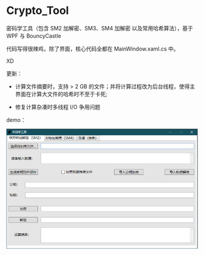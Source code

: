 # Crypto_Tool
密码学工具（包含 SM2 加解密、SM3、SM4 加解密 以及常用哈希算法），基于 WPF 与 BouncyCastle

代码写得很辣鸡，除了界面，核心代码全都在 MainWindow.xaml.cs 中。

XD

更新：

- 计算文件摘要时，支持 > 2 GB 的文件；并将计算过程改为后台线程，使得主界面在计算大文件的哈希时不至于卡死;

- 修复计算杂凑时多线程 I/O 争用问题

demo：

![demo](https://github.com/dds2333/Crypto_Tool/blob/master/demo.png)
